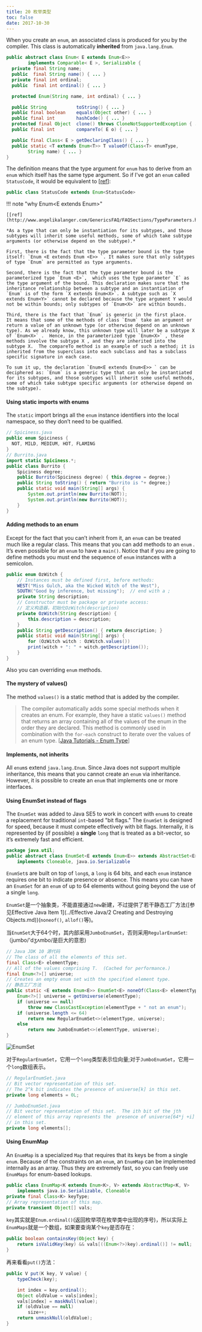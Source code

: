 ```yaml
---
title: 20 枚举类型
toc: false
date: 2017-10-30
---
```


When you create an `enum`, an associated class is produced for you by the compiler. This class is automatically **inherited** from `java.lang.Enum`.

```Java
public abstract class Enum< E extends Enum<E>> 
        implements Comparable< E >, Serializable { 
  private final String name; 
  public  final String name() { ... }
  private final int ordinal; 
  public  final int ordinal() { ... }

  protected Enum(String name, int ordinal) { ... }

  public String           toString() { ... } 
  public final boolean    equals(Object other) { ... } 
  public final int        hashCode() { ... } 
  protected final Object  clone() throws CloneNotSupportedException { ... } 
  public final int        compareTo( E o) { ... }

  public final Class< E > getDeclaringClass() { ... } 
  public static <T extends Enum<T>> T valueOf(Class<T> enumType, 
        String name) { ... } 
}
```

The definition means that the type argument for `enum` has to derive from an `enum` which itself has the same type argument.  So if I've got an `enum` called `StatusCode`, it would be equivalent to [[ref](https://stackoverflow.com/questions/211143/java-enum-definition)]:

```Java
public class StatusCode extends Enum<StatusCode>
```



!!! note "why Enum<E extends Enum<E>>"

    [[ref](http://www.angelikalanger.com/GenericsFAQ/FAQSections/TypeParameters.html#FAQ106)]
    
    *As a type that can only be instantiation for its subtypes, and those subtypes will inherit some useful methods, some of which take subtype arguments (or otherwise depend on the subtype).*
    
    First, there is the fact that the type parameter bound is the type itself: `Enum <E extends Enum <E>> `. It makes sure that only subtypes of type `Enum` are permitted as type arguments.
    
    Second, there is the fact that the type parameter bound is the parameterized type `Enum <E>`,  which uses the type parameter `E` as the type argument of the bound. This declaration makes sure that the inheritance relationship between a subtype and an instantiation of `Enum` is of the form `X extends Enum<X>`. A subtype such as `X extends Enum<Y>` cannot be declared because the type argument Y would not be within bounds; only subtypes of `Enum<X>` are within bounds.
    
    Third, there is the fact that `Enum` is generic in the first place.  It means that some of the methods of class `Enum` take an argument or return a value of an unknown type (or otherwise depend on an unknown type). As we already know, this unknown type will later be a subtype X of `Enum<X>` .  Hence, in the parameterized type `Enum<X>` , these methods involve the subtype X , and they are inherited into the subtype X.  The compareTo method is an example of such a method; it is inherited from the superclass into each subclass and has a subclass specific signature in each case. 

    To sum it up, the declaration `Enum<E extends Enum<E>> ` can be deciphered as: `Enum` is a generic type that can only be instantiated for its subtypes, and those subtypes will inherit some useful methods, some of which take subtype specific arguments (or otherwise depend on the subtype).  

    


#### Using static imports with enums

The `static` import brings all the `enum` instance identifiers into the local namespace, so they don’t need to be qualified.

```Java
// Spiciness.java
public enum Spiciness {
  NOT, MILD, MEDIUM, HOT, FLAMING
}
// Burrito.java
import static Spiciness.*;
public class Burrito {
    Spiciness degree;
    public Burrito(Spiciness degree) { this.degree = degree;}
    public String toString() { return "Burrito is "+ degree;}
    public static void main(String[] args) {
        System.out.println(new Burrito(NOT));
        System.out.println(new Burrito(HOT));
    } 
}
```

#### Adding methods to an enum

Except for the fact that you can’t inherit from it, an `enum` can be treated much like a regular class. This means that you can add methods to an  `enum` . It’s even possible for an  `enum`  to have a `main()`. Notice that if you are going to define methods you must end the sequence of `enum` instances with a semicolon.

```Java
public enum OzWitch {
    // Instances must be defined first, before methods:
    WEST("Miss Gulch, aka the Wicked Witch of the West"),
    SOUTH("Good by inference, but missing");  // end with a ;
    private String description;
    // Constructor must be package or private access:
    // 定义构造器，初始化OzWitch(description)
    private OzWitch(String description) {
        this.description = description;
    }
    public String getDescription() { return description; }
    public static void main(String[] args) {
        for (OzWitch witch : OzWitch.values())
        print(witch + ": " + witch.getDescription());
    }
}
```

Also you can overriding `enum` methods.


#### The mystery of values()

The method `values()` is a static method that is added by the compiler.

> The compiler automatically adds some special methods when it creates an enum. For example, they have a static `values()` method that returns an array containing all of the values of the enum in the order they are declared. This method is commonly used in combination with the `for-each` construct to iterate over the values of an enum type. [[Java Tutorials - Enum Type](https://docs.oracle.com/javase/tutorial/java/javaOO/enum.html)]



#### Implements, not inherits

All `enum`s extend `java.lang.Enum`. Since Java does not support multiple inheritance, this means that you cannot create an `enum` via inheritance. However, it is possible to create an `enum` that implements one or more interfaces.


#### Using EnumSet instead of flags

The `EnumSet` was added to Java SE5 to work in concert with `enum`s to create a replacement for traditional `int`-based "bit flags." The `EnumSet` is designed for speed, because it must compete effectively with bit flags. Internally, it is represented by (if possible) a **single** `long` that is treated as a bit-vector, so it’s extremely fast and efficient.


```Java
package java.util;
public abstract class EnumSet<E extends Enum<E>> extends AbstractSet<E>
    implements Cloneable, java.io.Serializable
```

`EnumSet`s are built on top of `long`s, a `long` is 64 bits, and each `enum` instance requires one bit to indicate presence or absence. This means you can have an `EnumSet`  for an `enum` of up to 64 elements without going beyond the use of a single `long`.

`EnumSet`是一个抽象类，不能直接通过`new`新建，不过提供了若干静态工厂方法([参见Effective Java Item 1](../Effective Java/2 Creating and Destroying Objects.md))(`noneof()`, `allof()`等)。

当`EnumSet`大于64个时，其内部采用`JumboEnumSet`，否则采用`RegularEnumSet`:
（jumbo/'dʒʌmbo/是巨大的意思)

```Java
// Java JDK 10 源代码
// The class of all the elements of this set.
final Class<E> elementType;
// All of the values comprising T.  (Cached for performance.)
final Enum<?>[] universe;
// Creates an empty enum set with the specified element type.
// 静态工厂方法
public static <E extends Enum<E>> EnumSet<E> noneOf(Class<E> elementType) {
    Enum<?>[] universe = getUniverse(elementType);
    if (universe == null)
        throw new ClassCastException(elementType + " not an enum");
    if (universe.length <= 64)
        return new RegularEnumSet<>(elementType, universe);
    else
        return new JumboEnumSet<>(elementType, universe);
}
```

![EnumSet](figures/EnumSet.png)

对于`RegularEnumSet`，它用一个`long`类型表示位向量;对于`JumboEnumSet`，它用一个`long`数组表示。

```Java
// RegularEnumSet.java
// Bit vector representation of this set.  
// The 2^k bit indicates the presence of universe[k] in this set.
private long elements = 0L;

// JumboEnumSet.java
// Bit vector representation of this set.  The ith bit of the jth
// element of this array represents the  presence of universe[64*j +i]
// in this set.
private long elements[];
```


#### Using EnumMap

An `EnumMap` is a specialized `Map` that requires that its keys be from a single `enum`. Because of the constraints on an `enum`, an `EnumMap` can be implemented internally as an array. Thus they are extremely fast, so you can freely use `EnumMaps` for enum-based lookups.

```Java
public class EnumMap<K extends Enum<K>, V> extends AbstractMap<K, V>
    implements java.io.Serializable, Cloneable
private final Class<K> keyType;
// Array representation of this map.
private transient Object[] vals;
```

`key`其实就是`Enum.ordinal()`(返回枚举项在枚举类中出现的序号)，所以实际上`EnumMaps`就是一个数组，如果要查询某个`key`是否存在：

```Java
public boolean containsKey(Object key) {
    return isValidKey(key) && vals[((Enum<?>)key).ordinal()] != null;
}
```

再来看看`put()`方法：

```Java
public V put(K key, V value) {
    typeCheck(key);

    int index = key.ordinal();
    Object oldValue = vals[index];
    vals[index] = maskNull(value);
    if (oldValue == null)
        size++;
    return unmaskNull(oldValue);
}
```